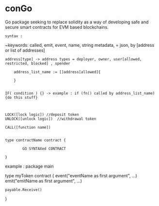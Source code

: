 # conGo

Go package seeking to replace solidity as a way of developing safe and secure smart contracts for EVM based blockchains. 

    
    syntax : 
    
~keywords:
    called, 
    emit,
    event, 
    name, string
    metadata, = json,
    by [address or list of addresses] 

    address[type] -> address types = deployer, owner, user[allowed, restricted, blocked] , spender
        
        address_list_name := []address[allowed]{

        }


    IF( condition ) {} -> example : if (fn() called by address_list_name) {do this stuff}



    LOCK([lock logic]) //deposit token 
    UNLOCK([unlock logic])  //withdrawal token

    CALL([function name])




~~~~~~~~~~~~~~~~~~~~~~~~~~~~~~~~~~~~~~~~~~~~~~~

type contractName contract {

        GO SYNTAXed CONTRACT

}

~~~~~~~~~~~~~~~~~~~~~~~~~~~~~~~~~~~~~~~~~~~~~~~

example : 
package main 

type myToken contract {
    event("eventName as first argument", ...)
    emit("emitName as first argument", ...)

    payable.Receive() 
}

